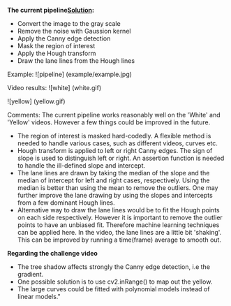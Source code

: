 
**The current pipeline[Solution](P1.ipynb):**
* Convert the image to the gray scale
* Remove the noise with Gaussion kernel
* Apply the Canny edge detection
* Mask the region of interest
* Apply the Hough transform
* Draw the lane lines from the Hough lines

Example:
![pipeline]
(example/example.jpg)

Video results:
![white]
(white.gif)

![yellow]
(yellow.gif)

Comments: The current pipeline works reasonably well on the 'White' and 'Yellow' videos. However a few things could be improved in the future.
* The region of interest is masked hard-codedly. A flexible method is needed to handle various cases, such as different videos, curves etc.
* Hough transform is applied to left or right Canny edges. The sign of slope is used to distinguish left or right. An assertion function is needed to handle the ill-defined slope and intercept.
* The lane lines are drawn by taking the median of the slope and the median of intercept for left and right cases, respectively. Using the median is better than using the mean to remove the outliers. One may further improve the lane drawing by using the slopes and intercepts from a few dominant Hough lines.
* Alternative way to draw the lane lines would be to fit the Hough points on each side respectively. However it is important to remove the outlier points to have an unbiased fit. Therefore machine learning techniques can be applied here. In the video, the lane lines are a little bit 'shaking'. This can be improved by running a time(frame) average to smooth out.

**Regarding the challenge video**
* The tree shadow affects strongly the Canny edge detection, i.e the gradient.
* One possible solution is to use cv2.inRange() to map out the yellow.
* The large curves could be fitted with polynomial models instead of linear
models."
